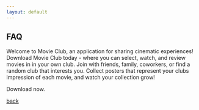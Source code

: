```yaml
---
layout: default
---
```


## FAQ

Welcome to Movie Club, an application for sharing cinematic experiences! Download Movie Club today - where you can select, watch, and review movies in in your own club.
Join with friends, family, coworkers, or find a random club that interests you. Collect posters that represent your clubs impression of each movie, and watch your collection grow!

Download now. 

[back](./)
